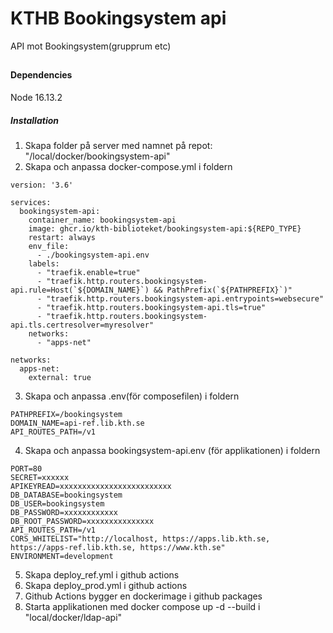 # KTHB Bookingsystem api
API mot Bookingsystem(grupprum etc)

##

###


#### Dependencies

Node 16.13.2

##### Installation

1.  Skapa folder på server med namnet på repot: "/local/docker/bookingsystem-api"
2.  Skapa och anpassa docker-compose.yml i foldern
```
version: '3.6'

services:
  bookingsystem-api:
    container_name: bookingsystem-api
    image: ghcr.io/kth-biblioteket/bookingsystem-api:${REPO_TYPE}
    restart: always
    env_file:
      - ./bookingsystem-api.env
    labels:
      - "traefik.enable=true"
      - "traefik.http.routers.bookingsystem-api.rule=Host(`${DOMAIN_NAME}`) && PathPrefix(`${PATHPREFIX}`)"
      - "traefik.http.routers.bookingsystem-api.entrypoints=websecure"
      - "traefik.http.routers.bookingsystem-api.tls=true"
      - "traefik.http.routers.bookingsystem-api.tls.certresolver=myresolver"
    networks:
      - "apps-net"

networks:
  apps-net:
    external: true
```
3.  Skapa och anpassa .env(för composefilen) i foldern
```
PATHPREFIX=/bookingsystem
DOMAIN_NAME=api-ref.lib.kth.se
API_ROUTES_PATH=/v1
```
4.  Skapa och anpassa bookingsystem-api.env (för applikationen) i foldern
```
PORT=80
SECRET=xxxxxx
APIKEYREAD=xxxxxxxxxxxxxxxxxxxxxxxxx
DB_DATABASE=bookingsystem
DB_USER=bookingsystem
DB_PASSWORD=xxxxxxxxxxxx
DB_ROOT_PASSWORD=xxxxxxxxxxxxxxx
API_ROUTES_PATH=/v1
CORS_WHITELIST="http://localhost, https://apps.lib.kth.se, https://apps-ref.lib.kth.se, https://www.kth.se"
ENVIRONMENT=development
```
5. Skapa deploy_ref.yml i github actions
6. Skapa deploy_prod.yml i github actions
7. Github Actions bygger en dockerimage i github packages
8. Starta applikationen med docker compose up -d --build i "local/docker/ldap-api"

